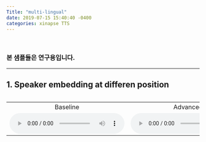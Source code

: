 ```yaml
---
Title: "multi-lingual"
date: 2019-07-15 15:40:40 -0400
categories: xinapse TTS
---
```

<br>
<h3>본 샘플들은 연구용입니다.</h3>
<hr>
<h2 align="left">1. Speaker embedding at differen position</h2>
<div style="height: 420px">
  <table align="left">
    <tr>      
      <td align="center" width=400>Baseline </td>
      <td align="center" width=400>Advanced </td>
    </tr>
    <tr>
        <td align="center" width=400><audio src="/audio_samples/LJ_Baseline_Kor.wav" controls=""></audio></td>
        <td align="center" width=400><audio src="/audio_samples/LJ_New_Kor.wav" controls=""></audio></td>
    </tr>
  </table>
</div>
